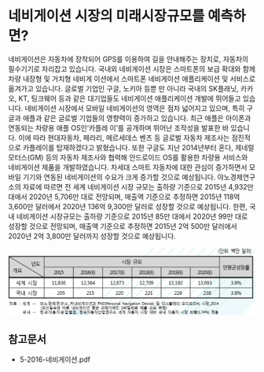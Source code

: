 # 네비게이션 시장의 미래시장규모를 예측하면?
네비게이션은 자동차에 장착되어 GPS를 이용하여 길을 안내해주는 장치로, 자동차의 필수기기로 자리잡고 있습니다.
국내외 네비게이션 시장은 스마트폰의 보급 확대와 함께 차량 내장형 및 거치형 네비게 이션에서 스마트폰 네비게이션 애플리케이션 및 서비스로 옮겨가고 있습니다.
글로벌 기업인 구글, 노키아 등뿐 만 아니라 국내의 SK플래닛, 카카오, KT, 팅크웨어 등과 같은 대기업들도 네비게이션 애플리케이션 개발에 뛰어들고 있습니다.
네비게이션 시장에서 모바일 네비게이션의 영역은 점차 넓어지고 있으며, 특히 구글과 애플과 같은 글로벌 기업들의 영향력이 증가하고 있습니다.
최근 애플은 아이폰과 연동되는 차량용 애플 OS인‘카플레 이’를 공개하며 뛰어난 조작성을 발표한 바 있습니다. 이에 따라 현대자동차, 페라리, 메르세데스 벤츠 등 글로벌 자동차 제조사는 점진적으로 카플레이를 탑재하겠다고 밝혔습니다. 
또한 구글도 지난 2014년부터 혼다, 제네럴 모터스(GM) 등의 자동차 제조사와 협력해 안드로이드 OS를 활용한 차량용 서비스와 네비게이션 제품을 개발하였습니다. 
차세대 스마트 자동차에 대한 관심이 증가하면서 모바일 기기와 연동된 네비게이션의 수요가 크게 증가할 것으로 예상됩니다.
야노경제연구소의 자료에 따르면 전 세계 네비게이션 시장 규모는 출하량 기준으로 2015년 4,932만 대에서 2020년 5,706만 대로 전망되며, 매출액 기준으로 추정하면 2015년 118억 3,600만 달러에서 2020년 136억 9,300만 달러로 성장할 것으로 예상됩니다. 
한편, 국내 네비게이션 시장규모는 출하량 기준으로 2015년 85만 대에서 2020년 99만 대로 성장할 것으로 전망되며, 매출액 기준으로 추정하면 2015년 2억 500만 달러에서 2020년 2억 3,800만 달러까지 성장할 것으로 예상됩니다.      

![ ](./images/네비게이션_Q14_1_1.PNG) 

## 참고문서
- 5-2016-네비게이션.pdf